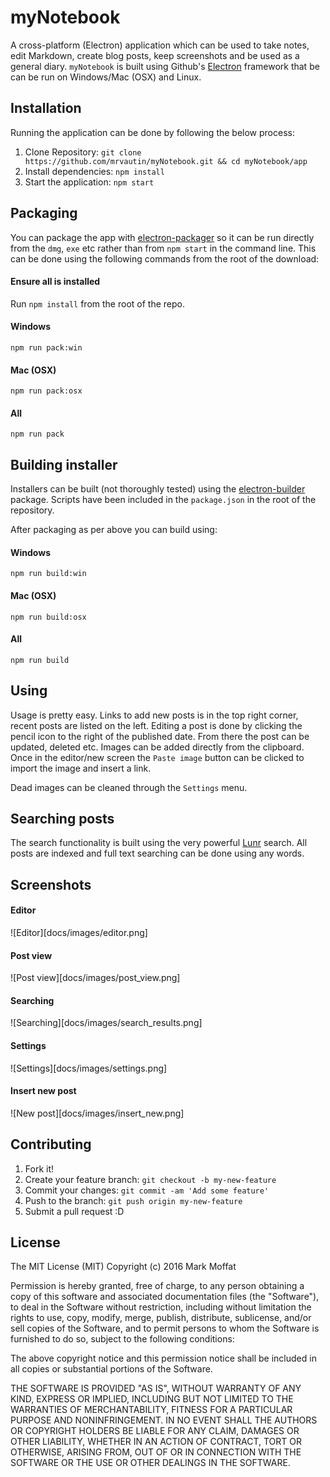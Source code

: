 # myNotebook

A cross-platform (Electron) application which can be used to take notes, edit Markdown, create blog posts, keep screenshots and be used as a general diary. `myNotebook` is built using Github's 
[Electron](http://electron.atom.io/) framework that be can be run on Windows/Mac (OSX) and Linux. 

## Installation

Running the application can be done by following the below process:

1. Clone Repository: `git clone https://github.com/mrvautin/myNotebook.git && cd myNotebook/app`
2. Install dependencies: `npm install`
3. Start the application: `npm start`

## Packaging

You can package the app with [electron-packager](https://github.com/maxogden/electron-packager) so it can be run directly from the `dmg`, `exe` 
etc rather than from `npm start` in the command line. This can be done using the following commands from the 
root of the download:

#### Ensure all is installed

Run `npm install` from the root of the repo.

#### Windows

`npm run pack:win`

#### Mac (OSX)

`npm run pack:osx`

#### All

`npm run pack`

## Building installer

Installers can be built (not thoroughly tested) using the [electron-builder](https://github.com/loopline-systems/electron-builder)
package. Scripts have been included in the `package.json` in the root of the repository.

After packaging as per above you can build using:

#### Windows

`npm run build:win`

#### Mac (OSX)

`npm run build:osx`

#### All

`npm run build`

## Using

Usage is pretty easy. Links to add new posts is in the top right corner, recent posts are listed on the left.
Editing a post is done by clicking the pencil icon to the right of the published date. From there the post can be updated, deleted etc.
Images can be added directly from the clipboard. Once in the editor/new screen the `Paste image` button can be clicked to 
import the image and insert a link.

Dead images can be cleaned through the `Settings` menu.

## Searching posts

The search functionality is built using the very powerful [Lunr](https://github.com/olivernn/lunr.js) search. All posts are indexed and full text searching can be
done using any words. 

## Screenshots

#### Editor
![Editor][docs/images/editor.png]

#### Post view
![Post view][docs/images/post_view.png]

#### Searching
![Searching][docs/images/search_results.png]

#### Settings
![Settings][docs/images/settings.png]

#### Insert new post
![New post][docs/images/insert_new.png]

## Contributing

1. Fork it!
2. Create your feature branch: `git checkout -b my-new-feature`
3. Commit your changes: `git commit -am 'Add some feature'`
4. Push to the branch: `git push origin my-new-feature`
5. Submit a pull request :D

## License

The MIT License (MIT)
Copyright (c) 2016 Mark Moffat

Permission is hereby granted, free of charge, to any person obtaining a copy of this software and associated documentation files (the "Software"), to deal in the Software without restriction, including without limitation the rights to use, copy, modify, merge, publish, distribute, sublicense, and/or sell copies of the Software, and to permit persons to whom the Software is furnished to do so, subject to the following conditions:

The above copyright notice and this permission notice shall be included in all copies or substantial portions of the Software.

THE SOFTWARE IS PROVIDED "AS IS", WITHOUT WARRANTY OF ANY KIND, EXPRESS OR IMPLIED, INCLUDING BUT NOT LIMITED TO THE WARRANTIES OF MERCHANTABILITY, FITNESS FOR A PARTICULAR PURPOSE AND NONINFRINGEMENT. IN NO EVENT SHALL THE AUTHORS OR COPYRIGHT HOLDERS BE LIABLE FOR ANY CLAIM, DAMAGES OR OTHER LIABILITY, WHETHER IN AN ACTION OF CONTRACT, TORT OR OTHERWISE, ARISING FROM, OUT OF OR IN CONNECTION WITH THE SOFTWARE OR THE USE OR OTHER DEALINGS IN THE SOFTWARE.